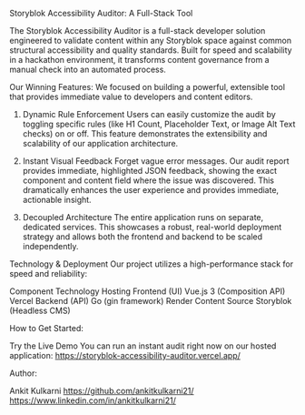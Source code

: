 Storyblok Accessibility Auditor: A Full-Stack Tool 

The Storyblok Accessibility Auditor is a full-stack developer solution engineered to validate content within any Storyblok space against common structural accessibility and quality standards. Built for speed and scalability in a hackathon environment, it transforms content governance from a manual check into an automated process.

Our Winning Features:
We focused on building a powerful, extensible tool that provides immediate value to developers and content editors.

1. Dynamic Rule Enforcement
Users can easily customize the audit by toggling specific rules (like H1 Count, Placeholder Text, or Image Alt Text checks) on or off. This feature demonstrates the extensibility and scalability of our application architecture.

2. Instant Visual Feedback
Forget vague error messages. Our audit report provides immediate, highlighted JSON feedback, showing the exact component and content field where the issue was discovered. This dramatically enhances the user experience and provides immediate, actionable insight.

3. Decoupled Architecture
The entire application runs on separate, dedicated services. This showcases a robust, real-world deployment strategy and allows both the frontend and backend to be scaled independently.

Technology & Deployment
Our project utilizes a high-performance stack for speed and reliability:

Component	    Technology	                 Hosting
Frontend (UI)	Vue.js 3 (Composition API)	 Vercel
Backend (API)	Go (gin framework)	         Render
Content Source	Storyblok (Headless CMS)	

How to Get Started:

Try the Live Demo
You can run an instant audit right now on our hosted application:
https://storyblok-accessibility-auditor.vercel.app/

Author:

Ankit Kulkarni
https://github.com/ankitkulkarni21/
https://www.linkedin.com/in/ankitkulkarni21/
